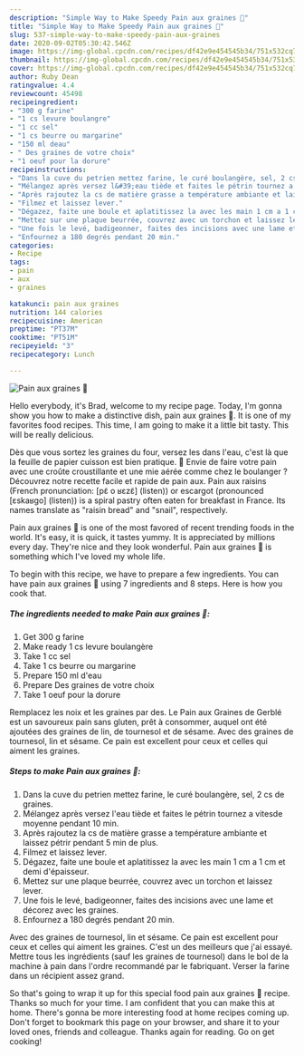```yaml
---
description: "Simple Way to Make Speedy Pain aux graines 🍞"
title: "Simple Way to Make Speedy Pain aux graines 🍞"
slug: 537-simple-way-to-make-speedy-pain-aux-graines
date: 2020-09-02T05:30:42.546Z
image: https://img-global.cpcdn.com/recipes/df42e9e454545b34/751x532cq70/pain-aux-graines-🍞-photo-principale-de-la-recette.jpg
thumbnail: https://img-global.cpcdn.com/recipes/df42e9e454545b34/751x532cq70/pain-aux-graines-🍞-photo-principale-de-la-recette.jpg
cover: https://img-global.cpcdn.com/recipes/df42e9e454545b34/751x532cq70/pain-aux-graines-🍞-photo-principale-de-la-recette.jpg
author: Ruby Dean
ratingvalue: 4.4
reviewcount: 45498
recipeingredient:
- "300 g farine"
- "1 cs levure boulangre"
- "1 cc sel"
- "1 cs beurre ou margarine"
- "150 ml deau"
- " Des graines de votre choix"
- "1 oeuf pour la dorure"
recipeinstructions:
- "Dans la cuve du petrien mettez farine, le curé boulangère, sel, 2 cs de graines."
- "Mélangez après versez l&#39;eau tiède et faites le pétrin tournez a vitesde moyenne pendant 10 min."
- "Après rajoutez la cs de matière grasse a température ambiante et laissez pétrir pendant 5 min de plus."
- "Filmez et laissez lever."
- "Dégazez, faite une boule et aplatitissez la avec les main 1 cm a 1 cm et demi d&#39;épaisseur."
- "Mettez sur une plaque beurrée, couvrez avec un torchon et laissez lever."
- "Une fois le levé, badigeonner, faites des incisions avec une lame et décorez avec les graines."
- "Enfournez a 180 degrés pendant 20 min."
categories:
- Recipe
tags:
- pain
- aux
- graines

katakunci: pain aux graines 
nutrition: 144 calories
recipecuisine: American
preptime: "PT37M"
cooktime: "PT51M"
recipeyield: "3"
recipecategory: Lunch

---
```



![Pain aux graines 🍞](https://img-global.cpcdn.com/recipes/df42e9e454545b34/751x532cq70/pain-aux-graines-🍞-photo-principale-de-la-recette.jpg)

Hello everybody, it's Brad, welcome to my recipe page. Today, I'm gonna show you how to make a distinctive dish, pain aux graines 🍞. It is one of my favorites food recipes. This time, I am going to make it a little bit tasty. This will be really delicious.

Dès que vous sortez les graines du four, versez les dans l&#39;eau, c&#39;est là que la feuille de papier cuisson est bien pratique. 🍞 Envie de faire votre pain avec une croûte croustillante et une mie aérée comme chez le boulanger ? Découvrez notre recette facile et rapide de pain aux. Pain aux raisins (French pronunciation: [pɛ̃ o ʁɛzɛ̃] (listen)) or escargot (pronounced [ɛskaʁɡo] (listen)) is a spiral pastry often eaten for breakfast in France. Its names translate as &#34;raisin bread&#34; and &#34;snail&#34;, respectively.

Pain aux graines 🍞 is one of the most favored of recent trending foods in the world. It's easy, it is quick, it tastes yummy. It is appreciated by millions every day. They're nice and they look wonderful. Pain aux graines 🍞 is something which I've loved my whole life.


To begin with this recipe, we have to prepare a few ingredients. You can have pain aux graines 🍞 using 7 ingredients and 8 steps. Here is how you cook that.

<!--inarticleads1-->

##### The ingredients needed to make Pain aux graines 🍞:

1. Get 300 g farine
1. Make ready 1 cs levure boulangère
1. Take 1 cc sel
1. Take 1 cs beurre ou margarine
1. Prepare 150 ml d&#39;eau
1. Prepare  Des graines de votre choix
1. Take 1 oeuf pour la dorure


Remplacez les noix et les graines par des. Le Pain aux Graines de Gerblé est un savoureux pain sans gluten, prêt à consommer, auquel ont été ajoutées des graines de lin, de tournesol et de sésame. Avec des graines de tournesol, lin et sésame. Ce pain est excellent pour ceux et celles qui aiment les graines. 

<!--inarticleads2-->

##### Steps to make Pain aux graines 🍞:

1. Dans la cuve du petrien mettez farine, le curé boulangère, sel, 2 cs de graines.
1. Mélangez après versez l&#39;eau tiède et faites le pétrin tournez a vitesde moyenne pendant 10 min.
1. Après rajoutez la cs de matière grasse a température ambiante et laissez pétrir pendant 5 min de plus.
1. Filmez et laissez lever.
1. Dégazez, faite une boule et aplatitissez la avec les main 1 cm a 1 cm et demi d&#39;épaisseur.
1. Mettez sur une plaque beurrée, couvrez avec un torchon et laissez lever.
1. Une fois le levé, badigeonner, faites des incisions avec une lame et décorez avec les graines.
1. Enfournez a 180 degrés pendant 20 min.


Avec des graines de tournesol, lin et sésame. Ce pain est excellent pour ceux et celles qui aiment les graines. C&#39;est un des meilleurs que j&#39;ai essayé. Mettre tous les ingrédients (sauf les graines de tournesol) dans le bol de la machine à pain dans l&#39;ordre recommandé par le fabriquant. Verser la farine dans un récipient assez grand. 

So that's going to wrap it up for this special food pain aux graines 🍞 recipe. Thanks so much for your time. I am confident that you can make this at home. There's gonna be more interesting food at home recipes coming up. Don't forget to bookmark this page on your browser, and share it to your loved ones, friends and colleague. Thanks again for reading. Go on get cooking!
